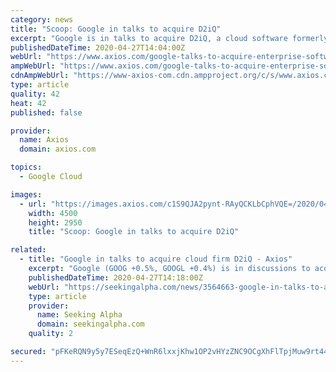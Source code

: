 ```yaml
---
category: news
title: "Scoop: Google in talks to acquire D2iQ"
excerpt: "Google is in talks to acquire D2iQ, a cloud software formerly known as Mesosphere, Axios has learned from a source close to the situation. Pricing: Expectations are that D2iQ would be valued north of the $250 million that D2iQ has raised from venture capitalists,"
publishedDateTime: 2020-04-27T14:04:00Z
webUrl: "https://www.axios.com/google-talks-to-acquire-enterprise-software-startup-d2iq-mesosphere-a0d428bf-2382-4ec6-8941-9e580e36086e.html"
ampWebUrl: "https://www.axios.com/google-talks-to-acquire-enterprise-software-startup-d2iq-mesosphere-a0d428bf-2382-4ec6-8941-9e580e36086e.html"
cdnAmpWebUrl: "https://www-axios-com.cdn.ampproject.org/c/s/www.axios.com/google-talks-to-acquire-enterprise-software-startup-d2iq-mesosphere-a0d428bf-2382-4ec6-8941-9e580e36086e.html"
type: article
quality: 42
heat: 42
published: false

provider:
  name: Axios
  domain: axios.com

topics:
  - Google Cloud

images:
  - url: "https://images.axios.com/c1S9QJA2pynt-RAyQCKLbCphVQE=/2020/04/27/1587971556861.jpg"
    width: 4500
    height: 2950
    title: "Scoop: Google in talks to acquire D2iQ"

related:
  - title: "Google in talks to acquire cloud firm D2iQ - Axios"
    excerpt: "Google (GOOG +0.5%, GOOGL +0.4%) is in discussions to acquire D2iQ (the cloud start-up formerly known as Mesosphere), Axios reports. Such a deal would be for more than the $250M raised from VCs, but"
    publishedDateTime: 2020-04-27T14:18:00Z
    webUrl: "https://seekingalpha.com/news/3564663-google-in-talks-to-acquire-cloud-firm-d2iq-axios"
    type: article
    provider:
      name: Seeking Alpha
      domain: seekingalpha.com
    quality: 2

secured: "pFKeRQN9y5y7ESeqEzQ+WnR6lxxjKhw1OP2vHYzZNC9OCgXhFlTpjMuw9rt4409fzrhiTWRw15oLHmdpKXaGN6coaMpC+q2dcvXTIvd3phijACmv4+Ozu8Be6FbphLn8EGuK12HYpdIiMwHJYDsVU1jKbI+8NLzraM88K2uyPCdJGU0AeGCGzwGmrYoaXXTjaXVsXrcnZDMdQXWAwDPs6hacpZaYs1aMg8z/0dZjOFcoVDAJDASGw/0sflUpff4kXq5sTStrwVL1Vcx8/VCXdtQeyehtwIYZtJTd3PJh+WPinclkyq322wJwLL8hAnb8;shCxpKHPTpOw4K5+WMnvJQ=="
---
```


